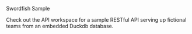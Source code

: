 Swordfish Sample

Check out the API workspace for a sample RESTful API serving up fictional teams from an embedded Duckdb database.
